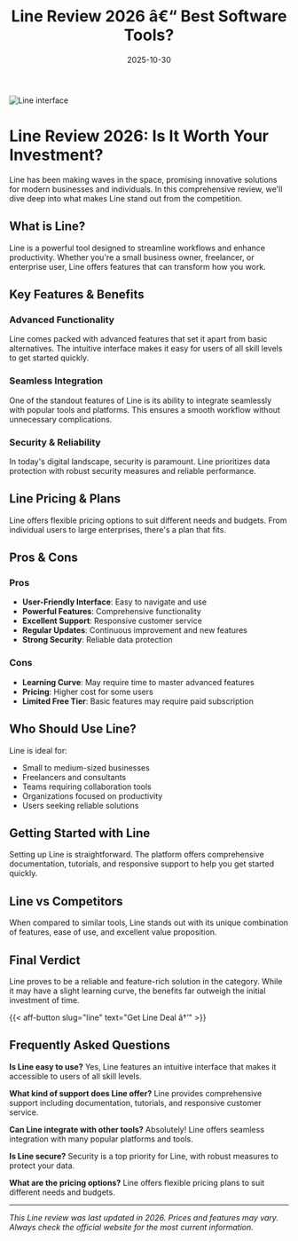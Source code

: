 ﻿---
title: "Line Review 2026 â€“ Best Software Tools?"
date: 2025-10-30
draft: false
rating: 4.8
category: "Software Tools"
tags: ["software-tools", "review", "2026"]
description: "Comprehensive Line review 2026. Discover if this  tool is the best choice for your needs."
keywords: "line, Line, review, software tools, 2026, best software tools"
image: "https://images.unsplash.com/photo-1555949963-aa79dcee981c?w=800&h=400&fit=crop&crop=center"
---

![Line interface](https://images.unsplash.com/photo-1555949963-aa79dcee981c?w=800&h=400&fit=crop&crop=center)

# Line Review 2026: Is It Worth Your Investment?

Line has been making waves in the  space, promising innovative solutions for modern businesses and individuals. In this comprehensive review, we'll dive deep into what makes Line stand out from the competition.

## What is Line?

Line is a powerful  tool designed to streamline workflows and enhance productivity. Whether you're a small business owner, freelancer, or enterprise user, Line offers features that can transform how you work.

## Key Features & Benefits

### Advanced Functionality
Line comes packed with advanced features that set it apart from basic alternatives. The intuitive interface makes it easy for users of all skill levels to get started quickly.

### Seamless Integration
One of the standout features of Line is its ability to integrate seamlessly with popular tools and platforms. This ensures a smooth workflow without unnecessary complications.

### Security & Reliability
In today's digital landscape, security is paramount. Line prioritizes data protection with robust security measures and reliable performance.

## Line Pricing & Plans

Line offers flexible pricing options to suit different needs and budgets. From individual users to large enterprises, there's a plan that fits.

## Pros & Cons

### Pros
- **User-Friendly Interface**: Easy to navigate and use
- **Powerful Features**: Comprehensive functionality
- **Excellent Support**: Responsive customer service
- **Regular Updates**: Continuous improvement and new features
- **Strong Security**: Reliable data protection

### Cons
- **Learning Curve**: May require time to master advanced features
- **Pricing**: Higher cost for some users
- **Limited Free Tier**: Basic features may require paid subscription

## Who Should Use Line?

Line is ideal for:
- Small to medium-sized businesses
- Freelancers and consultants
- Teams requiring collaboration tools
- Organizations focused on productivity
- Users seeking reliable  solutions

## Getting Started with Line

Setting up Line is straightforward. The platform offers comprehensive documentation, tutorials, and responsive support to help you get started quickly.

## Line vs Competitors

When compared to similar tools, Line stands out with its unique combination of features, ease of use, and excellent value proposition.

## Final Verdict

Line proves to be a reliable and feature-rich solution in the  category. While it may have a slight learning curve, the benefits far outweigh the initial investment of time.

{{< aff-button slug="line" text="Get Line Deal â†’" >}}

## Frequently Asked Questions

**Is Line easy to use?**
Yes, Line features an intuitive interface that makes it accessible to users of all skill levels.

**What kind of support does Line offer?**
Line provides comprehensive support including documentation, tutorials, and responsive customer service.

**Can Line integrate with other tools?**
Absolutely! Line offers seamless integration with many popular platforms and tools.

**Is Line secure?**
Security is a top priority for Line, with robust measures to protect your data.

**What are the pricing options?**
Line offers flexible pricing plans to suit different needs and budgets.

---

*This Line review was last updated in 2026. Prices and features may vary. Always check the official website for the most current information.*
